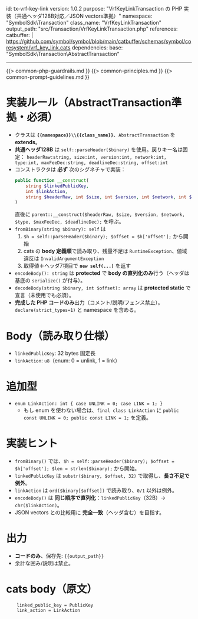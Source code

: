 id: tx-vrf-key-link
version: 1.0.2
purpose: "VrfKeyLinkTransaction の PHP 実装（共通ヘッダ128B対応／JSON vectors準拠）"
namespace: "SymbolSdk\\Transaction"
class_name: "VrfKeyLinkTransaction"
output_path: "src/Transaction/VrfKeyLinkTransaction.php"
references:
  catbuffer: |
    https://github.com/symbol/symbol/blob/main/catbuffer/schemas/symbol/coresystem/vrf_key_link.cats
dependencies:
  base:   "SymbolSdk\\Transaction\\AbstractTransaction"

---
{{> common-php-guardrails.md }}
{{> common-principles.md }}
{{> common-prompt-guidelines.md }}

# 実装ルール（AbstractTransaction準拠・必須）
- クラスは **`{{namespace}}\\{{class_name}}`**、`AbstractTransaction` を **extends**。
- **共通ヘッダ128B** は `self::parseHeader($binary)` を使用。戻りキー名は固定：
  `headerRaw:string, size:int, version:int, network:int, type:int, maxFeeDec:string, deadlineDec:string, offset:int`
- コンストラクタは **必ず** 次のシグネチャで実装：
  ```php
  public function __construct(
      string $linkedPublicKey,
      int $linkAction,
      string $headerRaw, int $size, int $version, int $network, int $type, string $maxFeeDec, string $deadlineDec
  )
  ```
  直後に `parent::__construct($headerRaw, $size, $version, $network, $type, $maxFeeDec, $deadlineDec);` を呼ぶ。
- `fromBinary(string $binary): self` は
  1) `$h = self::parseHeader($binary); $offset = $h['offset'];` から開始  
  2) cats の **body 定義順**で読み取り、残量不足は `RuntimeException`、値域違反は `InvalidArgumentException`  
  3) 取得値＋ヘッダ7項目で **`new self(...)`** を返す
- `encodeBody(): string` は **protected** で **body の直列化のみ**行う（ヘッダは基底の `serialize()` が付与）。
- `decodeBody(string $binary, int $offset): array` は **protected static** で宣言（未使用でも必須）。
- **完成した PHP コードのみ**出力（コメント/説明/フェンス禁止）。`declare(strict_types=1)` と namespace を含める。

# Body（読み取り仕様）
- `linkedPublicKey`: 32 bytes 固定長
- `linkAction`: `u8`（enum: 0 = unlink, 1 = link）

# 追加型
- `enum LinkAction: int { case UNLINK = 0; case LINK = 1; }`
  - もし enum を使わない場合は、`final class LinkAction` に `public const UNLINK = 0; public const LINK = 1;` を定義。

# 実装ヒント
- `fromBinary()` では、`$h = self::parseHeader($binary); $offset = $h['offset']; $len = strlen($binary);` から開始。
- `linkedPublicKey` は `substr($binary, $offset, 32)` で取得し、**長さ不足で例外**。
- `linkAction` は `ord($binary[$offset])` で読み取り、`0/1` 以外は例外。
- `encodeBody()` は **同じ順序で直列化**：`linkedPublicKey`（32B）→ `chr($linkAction)`。
- JSON vectors との比較用に **完全一致**（ヘッダ含む）を目指す。

# 出力
- **コードのみ**、保存先: `{{output_path}}`
- 余計な囲み/説明は禁止。

# cats body（原文）
```cats
	linked_public_key = PublicKey
	link_action = LinkAction
```
